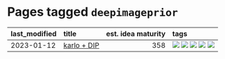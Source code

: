 # Pages tagged `deepimageprior`

|last_modified|title|est. idea maturity|tags
|:---|:---|---:|:---|
|2023-01-12|[karlo + DIP](../karlo-dip.md)|358|[![](https://img.shields.io/badge/tag-deepimageprior-5e378d)](../tags/deepimageprior.md) [![](https://img.shields.io/badge/tag-experimental-53417a)](../tags/experimental.md) [![](https://img.shields.io/badge/tag-imagegeneration-394ee4)](../tags/imagegeneration.md) [![](https://img.shields.io/badge/tag-prior-cc5ed7)](../tags/prior.md) [![](https://img.shields.io/badge/tag-wip-12f6d5)](../tags/wip.md)|